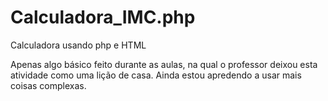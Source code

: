 # Calculadora_IMC.php
Calculadora usando php e HTML

Apenas algo básico feito durante as aulas, na qual o professor deixou esta atividade como uma lição de casa. Ainda estou apredendo a usar mais coisas complexas.
